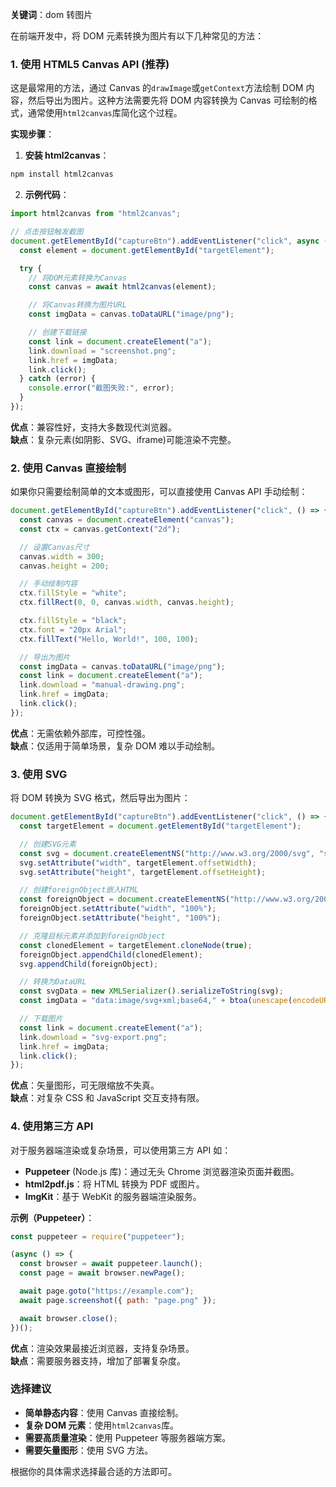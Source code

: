 **关键词**：dom 转图片

在前端开发中，将 DOM 元素转换为图片有以下几种常见的方法：

### 1. 使用 HTML5 Canvas API (推荐)

这是最常用的方法，通过 Canvas 的`drawImage`或`getContext`方法绘制 DOM 内容，然后导出为图片。这种方法需要先将 DOM 内容转换为 Canvas 可绘制的格式，通常使用`html2canvas`库简化这个过程。

**实现步骤**：

1. **安装 html2canvas**：

```bash
npm install html2canvas
```

2. **示例代码**：

```javascript
import html2canvas from "html2canvas";

// 点击按钮触发截图
document.getElementById("captureBtn").addEventListener("click", async () => {
  const element = document.getElementById("targetElement");

  try {
    // 将DOM元素转换为Canvas
    const canvas = await html2canvas(element);

    // 将Canvas转换为图片URL
    const imgData = canvas.toDataURL("image/png");

    // 创建下载链接
    const link = document.createElement("a");
    link.download = "screenshot.png";
    link.href = imgData;
    link.click();
  } catch (error) {
    console.error("截图失败:", error);
  }
});
```

**优点**：兼容性好，支持大多数现代浏览器。  
**缺点**：复杂元素(如阴影、SVG、iframe)可能渲染不完整。

### 2. 使用 Canvas 直接绘制

如果你只需要绘制简单的文本或图形，可以直接使用 Canvas API 手动绘制：

```javascript
document.getElementById("captureBtn").addEventListener("click", () => {
  const canvas = document.createElement("canvas");
  const ctx = canvas.getContext("2d");

  // 设置Canvas尺寸
  canvas.width = 300;
  canvas.height = 200;

  // 手动绘制内容
  ctx.fillStyle = "white";
  ctx.fillRect(0, 0, canvas.width, canvas.height);

  ctx.fillStyle = "black";
  ctx.font = "20px Arial";
  ctx.fillText("Hello, World!", 100, 100);

  // 导出为图片
  const imgData = canvas.toDataURL("image/png");
  const link = document.createElement("a");
  link.download = "manual-drawing.png";
  link.href = imgData;
  link.click();
});
```

**优点**：无需依赖外部库，可控性强。  
**缺点**：仅适用于简单场景，复杂 DOM 难以手动绘制。

### 3. 使用 SVG

将 DOM 转换为 SVG 格式，然后导出为图片：

```javascript
document.getElementById("captureBtn").addEventListener("click", () => {
  const targetElement = document.getElementById("targetElement");

  // 创建SVG元素
  const svg = document.createElementNS("http://www.w3.org/2000/svg", "svg");
  svg.setAttribute("width", targetElement.offsetWidth);
  svg.setAttribute("height", targetElement.offsetHeight);

  // 创建foreignObject嵌入HTML
  const foreignObject = document.createElementNS("http://www.w3.org/2000/svg", "foreignObject");
  foreignObject.setAttribute("width", "100%");
  foreignObject.setAttribute("height", "100%");

  // 克隆目标元素并添加到foreignObject
  const clonedElement = targetElement.cloneNode(true);
  foreignObject.appendChild(clonedElement);
  svg.appendChild(foreignObject);

  // 转换为DataURL
  const svgData = new XMLSerializer().serializeToString(svg);
  const imgData = "data:image/svg+xml;base64," + btoa(unescape(encodeURIComponent(svgData)));

  // 下载图片
  const link = document.createElement("a");
  link.download = "svg-export.png";
  link.href = imgData;
  link.click();
});
```

**优点**：矢量图形，可无限缩放不失真。  
**缺点**：对复杂 CSS 和 JavaScript 交互支持有限。

### 4. 使用第三方 API

对于服务器端渲染或复杂场景，可以使用第三方 API 如：

- **Puppeteer** (Node.js 库)：通过无头 Chrome 浏览器渲染页面并截图。
- **html2pdf.js**：将 HTML 转换为 PDF 或图片。
- **ImgKit**：基于 WebKit 的服务器端渲染服务。

**示例（Puppeteer）**：

```javascript
const puppeteer = require("puppeteer");

(async () => {
  const browser = await puppeteer.launch();
  const page = await browser.newPage();

  await page.goto("https://example.com");
  await page.screenshot({ path: "page.png" });

  await browser.close();
})();
```

**优点**：渲染效果最接近浏览器，支持复杂场景。  
**缺点**：需要服务器支持，增加了部署复杂度。

### 选择建议

- **简单静态内容**：使用 Canvas 直接绘制。
- **复杂 DOM 元素**：使用`html2canvas`库。
- **需要高质量渲染**：使用 Puppeteer 等服务器端方案。
- **需要矢量图形**：使用 SVG 方法。

根据你的具体需求选择最合适的方法即可。
